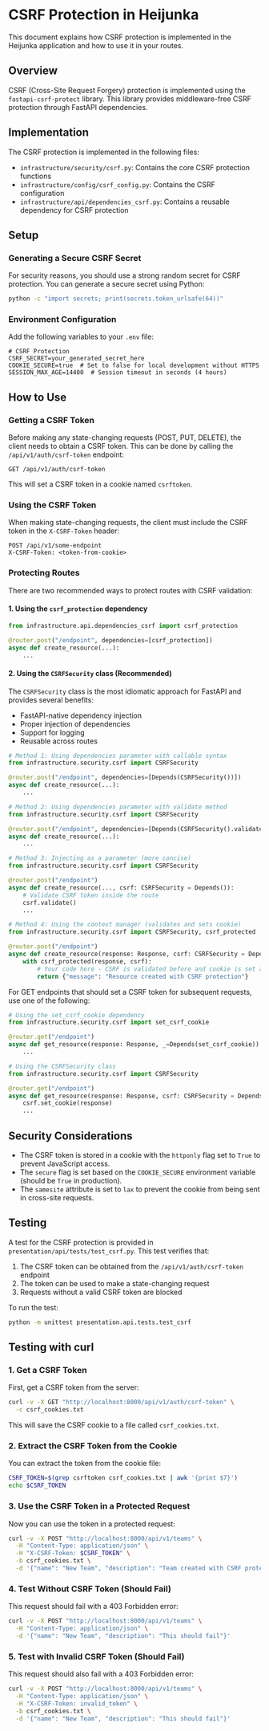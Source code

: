 # CSRF Protection in Heijunka

This document explains how CSRF protection is implemented in the Heijunka application and how to use it in your routes.

## Overview

CSRF (Cross-Site Request Forgery) protection is implemented using the `fastapi-csrf-protect` library. This library provides middleware-free CSRF protection through FastAPI dependencies.

## Implementation

The CSRF protection is implemented in the following files:

- `infrastructure/security/csrf.py`: Contains the core CSRF protection functions
- `infrastructure/config/csrf_config.py`: Contains the CSRF configuration
- `infrastructure/api/dependencies_csrf.py`: Contains a reusable dependency for CSRF protection

## Setup

### Generating a Secure CSRF Secret

For security reasons, you should use a strong random secret for CSRF protection. You can generate a secure secret using Python:

```bash
python -c "import secrets; print(secrets.token_urlsafe(64))"
```

### Environment Configuration

Add the following variables to your `.env` file:

```env
# CSRF Protection
CSRF_SECRET=your_generated_secret_here
COOKIE_SECURE=true  # Set to false for local development without HTTPS
SESSION_MAX_AGE=14400  # Session timeout in seconds (4 hours)
```

## How to Use

### Getting a CSRF Token

Before making any state-changing requests (POST, PUT, DELETE), the client needs to obtain a CSRF token. This can be done by calling the `/api/v1/auth/csrf-token` endpoint:

```http
GET /api/v1/auth/csrf-token
```

This will set a CSRF token in a cookie named `csrftoken`.

### Using the CSRF Token

When making state-changing requests, the client must include the CSRF token in the `X-CSRF-Token` header:

```http
POST /api/v1/some-endpoint
X-CSRF-Token: <token-from-cookie>
```

### Protecting Routes

There are two recommended ways to protect routes with CSRF validation:

#### 1. Using the `csrf_protection` dependency

```python
from infrastructure.api.dependencies_csrf import csrf_protection

@router.post("/endpoint", dependencies=[csrf_protection])
async def create_resource(...):
    ...
```

#### 2. Using the `CSRFSecurity` class (Recommended)

The `CSRFSecurity` class is the most idiomatic approach for FastAPI and provides several benefits:
- FastAPI-native dependency injection
- Proper injection of dependencies
- Support for logging
- Reusable across routes

```python
# Method 1: Using dependencies parameter with callable syntax
from infrastructure.security.csrf import CSRFSecurity

@router.post("/endpoint", dependencies=[Depends(CSRFSecurity())])
async def create_resource(...):
    ...
```

```python
# Method 2: Using dependencies parameter with validate method
from infrastructure.security.csrf import CSRFSecurity

@router.post("/endpoint", dependencies=[Depends(CSRFSecurity().validate)])
async def create_resource(...):
    ...
```

```python
# Method 3: Injecting as a parameter (more concise)
from infrastructure.security.csrf import CSRFSecurity

@router.post("/endpoint")
async def create_resource(..., csrf: CSRFSecurity = Depends()):
    # Validate CSRF token inside the route
    csrf.validate()
    ...
```

```python
# Method 4: Using the context manager (validates and sets cookie)
from infrastructure.security.csrf import CSRFSecurity, csrf_protected

@router.post("/endpoint")
async def create_resource(response: Response, csrf: CSRFSecurity = Depends()):
    with csrf_protected(response, csrf):
        # Your code here - CSRF is validated before and cookie is set after
        return {"message": "Resource created with CSRF protection"}
```

For GET endpoints that should set a CSRF token for subsequent requests, use one of the following:

```python
# Using the set_csrf_cookie dependency
from infrastructure.security.csrf import set_csrf_cookie

@router.get("/endpoint")
async def get_resource(response: Response, _=Depends(set_csrf_cookie)):
    ...

# Using the CSRFSecurity class
from infrastructure.security.csrf import CSRFSecurity

@router.get("/endpoint")
async def get_resource(response: Response, csrf: CSRFSecurity = Depends()):
    csrf.set_cookie(response)
    ...
```

## Security Considerations

- The CSRF token is stored in a cookie with the `httponly` flag set to `True` to prevent JavaScript access.
- The `secure` flag is set based on the `COOKIE_SECURE` environment variable (should be `True` in production).
- The `samesite` attribute is set to `lax` to prevent the cookie from being sent in cross-site requests.

## Testing

A test for the CSRF protection is provided in `presentation/api/tests/test_csrf.py`. This test verifies that:

1. The CSRF token can be obtained from the `/api/v1/auth/csrf-token` endpoint
2. The token can be used to make a state-changing request
3. Requests without a valid CSRF token are blocked

To run the test:

```bash
python -m unittest presentation.api.tests.test_csrf
```

## Testing with curl

### 1. Get a CSRF Token

First, get a CSRF token from the server:

```bash
curl -v -X GET "http://localhost:8000/api/v1/auth/csrf-token" \
  -c csrf_cookies.txt
```

This will save the CSRF cookie to a file called `csrf_cookies.txt`.

### 2. Extract the CSRF Token from the Cookie

You can extract the token from the cookie file:

```bash
CSRF_TOKEN=$(grep csrftoken csrf_cookies.txt | awk '{print $7}')
echo $CSRF_TOKEN
```

### 3. Use the CSRF Token in a Protected Request

Now you can use the token in a protected request:

```bash
curl -v -X POST "http://localhost:8000/api/v1/teams" \
  -H "Content-Type: application/json" \
  -H "X-CSRF-Token: $CSRF_TOKEN" \
  -b csrf_cookies.txt \
  -d '{"name": "New Team", "description": "Team created with CSRF protection"}'
```

### 4. Test Without CSRF Token (Should Fail)

This request should fail with a 403 Forbidden error:

```bash
curl -v -X POST "http://localhost:8000/api/v1/teams" \
  -H "Content-Type: application/json" \
  -d '{"name": "New Team", "description": "This should fail"}'
```

### 5. Test with Invalid CSRF Token (Should Fail)

This request should also fail with a 403 Forbidden error:

```bash
curl -v -X POST "http://localhost:8000/api/v1/teams" \
  -H "Content-Type: application/json" \
  -H "X-CSRF-Token: invalid_token" \
  -b csrf_cookies.txt \
  -d '{"name": "New Team", "description": "This should fail"}'
```
